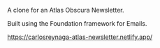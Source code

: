 A clone for an Atlas Obscura Newsletter.

Built using the Foundation framework for Emails.

https://carlosreynaga-atlas-newsletter.netlify.app/
